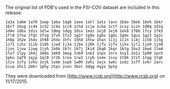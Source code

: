 The original list of PDB's used in the PSI-COV dataset are included in this release:

    1a3a 1a6m 1a70 1aap 1aba 1ag6 1aoe 1atl 1atz 1avs 1bdo 1beb 1beh 1bkr 
    1brf 1bsg 1c44 1c52 1c9o 1cc8 1chd 1cjw 1cke 1ctf 1cxy 1czn 1d0q 1d1q 
    1d4o 1dbx 1dix 1dlw 1dmg 1dqg 1dsx 1eaz 1ej0 1ej8 1ek0 1f6b 1fcy 1fk5 
    1fl0 1fna 1fqt 1fvg 1fvk 1fx2 1g2r 1g9o 1gbs 1gmi 1gmx 1guu 1gz2 1gzc 
    1h0p 1h2e 1h4x 1h98 1hdo 1hfc 1hh8 1htw 1hxn 1i1j 1i1n 1i4j 1i58 1i5g 
    1i71 1ihz 1iib 1im5 1iwd 1j3a 1jbe 1jbk 1jfu 1jfx 1jkx 1jl1 1jo0 1jo8 
    1jos 1jvw 1jwq 1jyh 1k6k 1k7c 1k7j 1kid 1kq6 1kqr 1ktg 1ku3 1kw4 1lm4 
    1lo7 1lpy 1m4j 1m8a 1mk0 1mug 1nb9 1ne2 1nps 1nrv 1ny1 1o1z 1p90 1pch 
    1pko 1qf9 1qjp 1ql0 1r26 1roa 1rw1 1ryb 1smx 1svy 1t8k 1tif 1tqg 1tqh 
    1tzv 1vfy 1vhu 1vjk 1vmb 1vp6 1w0h 1whi 1wjx 1wkc 1xdz 1xff 1xkr 2arc 
    2cua 2hs1 2mhr 2phy 2tps 2vxn 3bor 3dqg 4qyx 5ptp

They were downloaded from [http://www.rcsb.org](http://www.rcsb.org) on 11/17/2015.